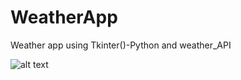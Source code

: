 # WeatherApp
Weather app using Tkinter()-Python and weather_API


![alt text](http://url/to/img.png)
